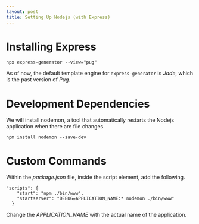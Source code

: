 ```yaml
---
layout: post
title: Setting Up Nodejs (with Express)
---
```


# Installing Express
```
npx express-generator --view="pug"
```
As of now, the default template engine for `express-generator` is *Jade*, which is the past version of *Pug*.

# Development Dependencies
We will install nodemon, a tool that automatically restarts the Nodejs application when there are file changes.
```
npm install nodemon --save-dev
```

# Custom Commands
Within the *package.json* file, inside the script element, add the following.
```
"scripts": {
    "start": "npm ./bin/www",
    "startserver": "DEBUG=APPLICATION_NAME:* nodemon ./bin/www"
  }
```
Change the *APPLICATION_NAME* with the actual name of the application.